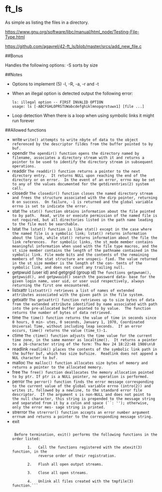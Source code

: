 # ft_ls
As simple as listing the files in a directory.

https://www.gnu.org/software/libc/manual/html_node/Testing-File-Type.html

https://github.com/agavrel/42-ft_ls/blob/master/srcs/add_new_file.c

##Bonus

Handles the following options:
	-S sorts by size

##Notes

- Options to implement (5)
	-l, -R, -a, -r and -t

- When an illegal option is detected output the following error:
	```
	ls: illegal option -- FIRST INVALID OPTION
	usage: ls [-ABCFGHLOPRSTUWabcdefghiklmnopqrstuwx1] [file ...]
	```
- Loop detection
	When there is a loop when using symbolic links it might run forever

##Allowed functions
- write
	`write() attempts to write nbyte of data to the object referenced by the
     descriptor fildes from the buffer pointed to by buf.`
- opendir
	`The opendir() function opens the directory named by filename, associates
    a directory stream with it and returns a pointer to be used to identify
    the directory stream in subsequent operations.`
- readdir
	`The readdir() function returns a pointer to the next directory entry.  It
	returns NULL upon reaching the end of the directory or on error.  In the
	event of an error, errno may be set to any of the values documented for
	the getdirentries(2) system call.`
- closedir
	`The closedir() function closes the named directory stream and frees the
	structure associated with the dirp pointer, returning 0 on success.  On
	failure, -1 is returned and the global variable errno is set to indicate
	the error.`
- stat
	`The stat() function obtains information about the file pointed to by
	path.  Read, write or execute permission of the named file is not
	required, but all directories listed in the path name leading to the file
	must be searchable.`
- lstat
	`The lstat() function is like stat() except in the case where the named
	file is a symbolic link; lstat() returns information about the link,
	while stat() returns information about the file the link references.  For
	symbolic links, the st_mode member contains meaningful information when
	used with the file type macros, and the st_size member contains the
	length of the pathname contained in the symbolic link. File mode bits and
	the contents of the remaining members of the stat structure are unspeci-
	fied. The value returned in the st_size member is the length of the con-
	tents of the symbolic link, and does not count any trailing null.`
- getpwuid (user id) and getgrgid (group id)
	`The functions getpwnam(), getpwuid(), and getpwuuid() search the password data-
	base for the given login name, user uid, or user uuid respectively, always
	returning the first one encountered.`
- listxattr
	`listxattr() retrieves a list of names of extended attributes associated with the
	given path in the file system.`
- getxattr
	`The getxattr() function retrieves up to size bytes of data from the extended
	attribute identified by name associated with path into the pre-allocated buffer
	pointed to by value.  The function returns the number of bytes of data
	retrieved.`
- time
	`The time() function returns the value of time in seconds since 0 hours, 0 min-
	utes, 0 seconds, January 1, 1970, Coordinated Universal Time, without including
	leap seconds.  If an error occurs, time() returns the value (time_t)-1.`
- ctime
	`The ctime() function adjusts the time value for the current time zone, in the
	same manner as localtime().  It returns a pointer to a 26-character string of
	the form: Thu Nov 24 18:22:48 1986\n\0`
- readlink
	`readlink() places the contents of the symbolic link path in the buffer buf,
	which has size bufsize.  Readlink does not append a NUL character to buf.`
- malloc
	`The malloc() function allocates size bytes of memory and returns a pointer to
    the allocated memory.`
- free
	`The free() function deallocates the memory allocation pointed to by ptr. If ptr
    is a NULL pointer, no operation is performed.`
- perror
	`The perror() function finds the error message corresponding to the current value
	of the global variable errno (intro(2)) and writes it, followed by a newline, to
	the standard error file descriptor.  If the argument s is non-NULL and does not
	point to the null character, this string is prepended to the message string and
	separated from it by a colon and space (``: ''); otherwise, only the error mes-
	sage string is printed.`
- strerror
	`The strerror() function accepts an error number argument errnum and returns a
    pointer to the corresponding message string.`
- exit
	```The exit() and _Exit() functions terminate a process.

     Before termination, exit() performs the following functions in the order listed:

           1.   Call the functions registered with the atexit(3) function, in the
                reverse order of their registration.

           2.   Flush all open output streams.

           3.   Close all open streams.

           4.   Unlink all files created with the tmpfile(3) function.```
